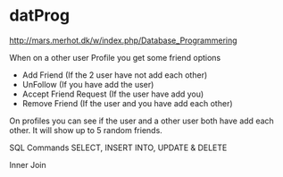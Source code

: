 # datProg
http://mars.merhot.dk/w/index.php/Database_Programmering

When on a other user Profile you get some friend options
- Add Friend (If the 2 user have not add each other)
- UnFollow (If you have add the user)
- Accept Friend Request  (If the user have add you)
- Remove Friend  (If the user and you have add each other)

On profiles you can see if the user and a other user both have add each other.
It will show up to 5 random friends.

SQL Commands
SELECT, INSERT INTO, UPDATE & DELETE

Inner Join